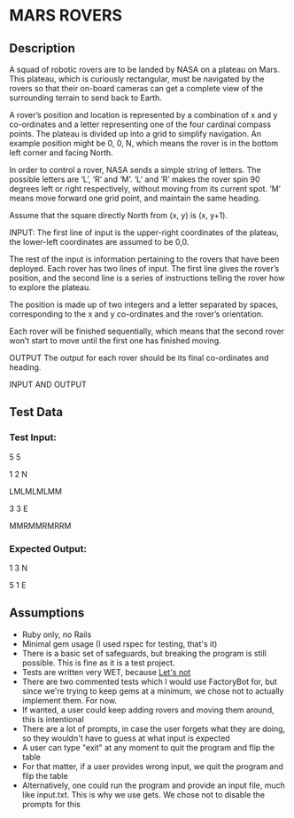 <h1> MARS ROVERS </h1>

<h2> Description </h2>
A squad of robotic rovers are to be landed by NASA on a plateau on Mars. This plateau, which is curiously rectangular, must be navigated by the rovers so that their on-board cameras can get a complete view of the surrounding terrain to send back to Earth.

A rover’s position and location is represented by a combination of x and y co-ordinates and a letter representing one of the four cardinal compass points. The plateau is divided up into a grid to simplify navigation. An example position might be 0, 0, N, which means the rover is in the bottom left corner and facing North.

In order to control a rover, NASA sends a simple string of letters. The possible letters are ‘L’, ‘R’ and ‘M’. ‘L’ and ‘R’ makes the rover spin 90 degrees left or right respectively, without moving from its current spot. ‘M’ means move forward one grid point, and maintain the same heading.

Assume that the square directly North from (x, y) is (x, y+1).

INPUT: The first line of input is the upper-right coordinates of the plateau, the lower-left coordinates are assumed to be 0,0.

The rest of the input is information pertaining to the rovers that have been deployed. Each rover has two lines of input. The first line gives the rover’s position, and the second line is a series of instructions telling the rover how to explore the plateau.

The position is made up of two integers and a letter separated by spaces, corresponding to the x and y co-ordinates and the rover’s orientation.

Each rover will be finished sequentially, which means that the second rover won’t start to move until the first one has finished moving.

OUTPUT The output for each rover should be its final co-ordinates and heading.

INPUT AND OUTPUT

<h2> Test Data </h2>

<h3> Test Input: </h3>
5 5

1 2 N

LMLMLMLMM

3 3 E

MMRMMRMRRM

<h3> Expected Output: </h3>
1 3 N

5 1 E  

<h2> Assumptions </h2>
<ul>
  <li>Ruby only, no Rails</li>
  <li>Minimal gem usage (I used rspec for testing, that's it)</li>
  <li>There is a basic set of safeguards, but breaking the program is still possible. This is fine as it is a test project.</li>
  <li>Tests are written very WET, because <a href="https://thoughtbot.com/blog/lets-not">Let's not</a></li>
  <li>There are two commented tests which I would use FactoryBot for, but since we're trying to keep gems at a minimum, we chose not to actually implement them. For now.</li>
  <li>If wanted, a user could keep adding rovers and moving them around, this is intentional</li>
  <li>There are a lot of prompts, in case the user forgets what they are doing, so they wouldn't have to guess at what input is expected</li>
  <li>A user can type "exit" at any moment to quit the program and flip the table</li>
  <li>For that matter, if a user provides wrong input, we quit the program and flip the table</li>
  <li>Alternatively, one could run the program and provide an input file, much like input.txt. This is why we use gets. We chose not to disable the prompts for this</li>
</ul>
</h5>

